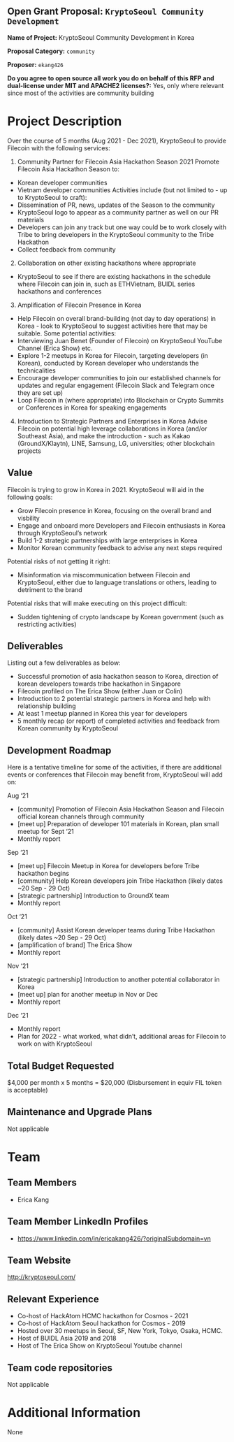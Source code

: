 ## Open Grant Proposal: `KryptoSeoul Community Development`

**Name of Project:** KryptoSeoul Community Development in Korea

**Proposal Category:** `community`

**Proposer:** `ekang426`

**Do you agree to open source all work you do on behalf of this RFP and dual-license under MIT and APACHE2 licenses?:** Yes, only where relevant since most of the activities are community building 

# Project Description
	
Over the course of 5 months (Aug 2021 - Dec 2021), KryptoSeoul to provide Filecoin with the following services: 

1. Community Partner for Filecoin Asia Hackathon Season 2021 
Promote Filecoin Asia Hackathon Season to:
- Korean developer communities 
- Vietnam developer communities
Activities include (but not limited to - up to KryptoSeoul to craft):
- Dissemination of PR, news, updates of the Season to the community
- KryptoSeoul logo to appear as a community partner as well on our PR materials
- Developers can join any track but one way could be to work closely with Tribe to bring developers in the KryptoSeoul community to the Tribe Hackathon 
- Collect feedback from community

2. Collaboration on other existing hackathons where appropriate 
- KryptoSeoul to see if there are existing hackathons in the schedule where Filecoin can join in, such as ETHVietnam, BUIDL series hackathons and conferences 

3. Amplification of Filecoin Presence in Korea 
- Help Filecoin on overall brand-building (not day to day operations) in Korea - look to KryptoSeoul to suggest activities here that may be suitable. Some potential activities:
- Interviewing Juan Benet (Founder of Filecoin) on KryptoSeoul YouTube Channel (Erica Show) etc.
- Explore 1-2 meetups in Korea for Filecoin, targeting developers (in Korean), conducted by Korean developer who understands the technicalities
- Encourage developer communities to join our established channels for updates and regular engagement (Filecoin Slack and Telegram once they are set up)
- Loop Filecoin in (where appropriate) into Blockchain or Crypto Summits or Conferences in Korea for speaking engagements 

4. Introduction to Strategic Partners and Enterprises in Korea 
Advise Filecoin on potential high leverage collaborations in Korea (and/or Southeast Asia), and make the introduction - such as Kakao (GroundX/Klaytn), LINE, Samsung, LG, universities; other blockchain projects

## Value

Filecoin is trying to grow in Korea in 2021. 
KryptoSeoul will aid in the following goals:
- Grow Filecoin presence in Korea, focusing on the overall brand and visbility
- Engage and onboard more Developers and Filecoin enthusiasts in Korea through KryptoSeoul’s network
- Build 1-2 strategic partnerships with large enterprises in Korea
- Monitor Korean community feedback to advise any next steps required

Potential risks of not getting it right:
- Misinformation via miscommunication between Filecoin and KryptoSeoul, either due to language translations or others, leading to detriment to the brand

Potential risks that will make executing on this project difficult: 
- Sudden tightening of crypto landscape by Korean government (such as restricting activities)

## Deliverables

Listing out a few deliverables as below:
- Successful promotion of asia hackathon season to Korea, direction of korean developers towards tribe hackathon in Singapore
- Filecoin profiled on The Erica Show (either Juan or Colin)
- Introduction to 2 potential strategic partners in Korea and help with relationship building 
- At least 1 meetup planned in Korea this year for developers
- 5 monthly recap (or report) of completed activities and feedback from Korean community by KryptoSeoul 

## Development Roadmap

Here is a tentative timeline for some of the activities, if there are additional events or conferences that Filecoin may benefit from, KryptoSeoul will add on:
 
Aug ‘21
- [community] Promotion of Filecoin Asia Hackathon Season and Filecoin official korean channels through community
- [meet up] Preparation of developer 101 materials in Korean, plan small meetup for Sept ‘21 
- Monthly report 

Sep ‘21
- [meet up] Filecoin Meetup in Korea for developers before Tribe hackathon begins 
- [community] Help Korean developers join Tribe Hackathon (likely dates ~20 Sep - 29 Oct)
- [strategic partnership] Introduction to GroundX team
- Monthly report

Oct ‘21
- [community] Assist Korean developer teams during Tribe Hackathon (likely dates ~20 Sep - 29 Oct)
- [amplification of brand] The Erica Show
- Monthly report 

Nov ‘21
- [strategic partnership] Introduction to another potential collaborator in Korea 
- [meet up] plan for another meetup in Nov or Dec 
- Monthly report

Dec ‘21
- Monthly report
- Plan for 2022 - what worked, what didn’t, additional areas for Filecoin to work on with KryptoSeoul

## Total Budget Requested

$4,000 per month x 5 months = $20,000 (Disbursement in equiv FIL token is acceptable)

## Maintenance and Upgrade Plans

Not applicable

# Team

## Team Members

- Erica Kang

## Team Member LinkedIn Profiles

- https://www.linkedin.com/in/ericakang426/?originalSubdomain=vn

## Team Website

http://kryptoseoul.com/

## Relevant Experience

- Co-host of HackAtom HCMC hackathon for Cosmos - 2021
- Co-host of HackAtom Seoul hackathon for Cosmos - 2019
- Hosted over 30 meetups in Seoul, SF, New York, Tokyo, Osaka, HCMC.
- Host of BUIDL Asia 2019 and 2018
- Host of The Erica Show on KryptoSeoul Youtube channel

## Team code repositories

Not applicable

# Additional Information

None 
